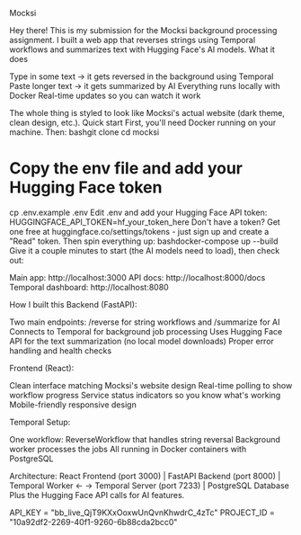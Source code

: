 Mocksi 

Hey there! This is my submission for the Mocksi background processing assignment. I built a web app that reverses strings using Temporal workflows and summarizes text with Hugging Face's AI models.
What it does

Type in some text → it gets reversed in the background using Temporal
Paste longer text → it gets summarized by AI
Everything runs locally with Docker
Real-time updates so you can watch it work

The whole thing is styled to look like Mocksi's actual website (dark theme, clean design, etc.).
Quick start
First, you'll need Docker running on your machine. Then:
bashgit clone <this-repo>
cd mocksi

# Copy the env file and add your Hugging Face token
cp .env.example .env
Edit .env and add your Hugging Face API token:
HUGGINGFACE_API_TOKEN=hf_your_token_here
Don't have a token? Get one free at huggingface.co/settings/tokens - just sign up and create a "Read" token.
Then spin everything up:
bashdocker-compose up --build
Give it a couple minutes to start (the AI models need to load), then check out:

Main app: http://localhost:3000
API docs: http://localhost:8000/docs
Temporal dashboard: http://localhost:8080

How I built this
Backend (FastAPI):

Two main endpoints: /reverse for string workflows and /summarize for AI
Connects to Temporal for background job processing
Uses Hugging Face API for the text summarization (no local model downloads)
Proper error handling and health checks

Frontend (React):

Clean interface matching Mocksi's website design
Real-time polling to show workflow progress
Service status indicators so you know what's working
Mobile-friendly responsive design

Temporal Setup:

One workflow: ReverseWorkflow that handles string reversal
Background worker processes the jobs
All running in Docker containers with PostgreSQL

Architecture:
React Frontend (port 3000)
    |
FastAPI Backend (port 8000)
    |
Temporal Worker ← → Temporal Server (port 7233)
    |
PostgreSQL Database
Plus the Hugging Face API calls for AI features.




API_KEY = "bb_live_QjT9KXxOoxwUnQvnKhwdrC_4zTc"
PROJECT_ID = "10a92df2-2269-40f1-9260-6b88cda2bcc0"